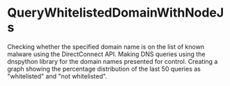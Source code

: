 # QueryWhitelistedDomainWithNodeJs
Checking whether the specified domain name is on the list of known malware using the DirectConnect API. Making DNS queries using the dnspython library for the domain names presented for control. Creating a graph showing the percentage distribution of the last 50 queries as "whitelisted" and "not whitelisted".
